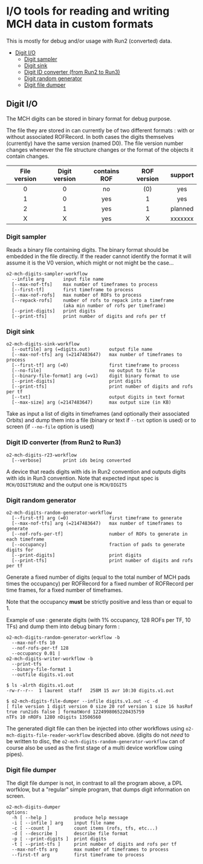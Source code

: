 <!-- doxy
\page refDetectorsMUONMCHDevIO DevIO
/doxy -->

# I/O tools for reading and writing MCH data in custom formats

This is mostly for debug and/or usage with Run2 (converted) data.

<!-- vim-markdown-toc GFM -->

* [Digit I/O](#digit-io)
  * [Digit sampler](#digit-sampler)
  * [Digit sink](#digit-sink)
  * [Digit ID converter (from Run2 to Run3)](#digit-id-converter-from-run2-to-run3)
  * [Digit random generator](#digit-random-generator)
  * [Digit file dumper](#digit-file-dumper)

<!-- vim-markdown-toc -->
## Digit I/O

The MCH digits can be stored in binary format for debug purpose.

The file they are stored in can currently be of two different formats : with or
without associated ROFRecord. In both cases the digits themselves (currently)
have the same version (named D0). The file version number changes whenever the
 file structure changes or the format of the objects it contain changes.

| File version | Digit version | contains ROF | ROF version |  support  |
|:------------:|:-------------:|:------------:|:-----------:|:---------:|
|      0       |       0       |     no       |     (0)     |    yes    |
|      1       |       0       |     yes      |      1      |    yes    |
|      2       |       1       |     yes      |      1      |   planned |
|      X       |       X       |     yes      |      X      |   xxxxxxx |

### Digit sampler

Reads a binary file containing digits. The binary format should be embedded
in the file directly. If the reader cannot identify the format it will assume
it is the V0 version, which might or not might be the case...

```shell
o2-mch-digits-sampler-workflow
  --infile arg       input file name
  [--max-nof-tfs]    max number of timeframes to process
  [--first-tf]       first timeframe to process
  [--max-nof-rofs]   max number of ROFs to process
  [--repack-rofs]    number of rofs to repack into a timeframe
                     (aka min number of rofs per timeframe)
  [--print-digits]   print digits
  [--print-tfs]      print number of digits and rofs per tf
```

### Digit sink

```shell
o2-mch-digits-sink-workflow
  [--outfile] arg (=digits.out)       output file name
  [--max-nof-tfs] arg (=2147483647)   max number of timeframes to process
  [--first-tf] arg (=0)               first timeframe to process
  [--no-file]                         no output to file
  [--binary-file-format] arg (=v1)    digit binary format to use
  [--print-digits]                    print digits
  [--print-tfs]                       print number of digits and rofs per tf
  [--txt]                             output digits in text format
  [--max-size] arg (=2147483647)      max output size (in KB)
```

Take as input a list of digits in timeframes (and optionally their associated
Orbits) and dump them into a file (binary or text if `--txt`
option is used) or to screen (if `--no-file` option is used)

### Digit ID converter (from Run2 to Run3)

```shell
o2-mch-digits-r23-workflow
  [--verbose]        print ids being converted
```

A device that reads digits with ids in Run2 convention and outputs digits with
 ids in Run3 convention. Note that expected input spec is `MCH/DIGITSRUN2` and
 the output one is `MCH/DIGITS`

### Digit random generator

```shell
o2-mch-digits-random-generator-workflow
  [--first-tf] arg (=0)               first timeframe to generate
  [--max-nof-tfs] arg (=2147483647)   max number of timeframes to generate
  [--nof-rofs-per-tf]                 number of ROFs to generate in each timeframe
  [--occupancy]                       fraction of pads to generate digits for
  [--print-digits]                    print digits
  [--print-tfs]                       print number of digits and rofs per tf
```

Generate a fixed number of digits (equal to the total number of MCH pads
times the occupancy) per ROFRecord for a fixed number of ROFRecord per time frames,
 for a fixed number of timeframes.

Note that the occupancy **must** be strictly positive and less than or equal to 1.

Example of use : generate digits (with 1% occupancy, 128 ROFs per TF, 10 TFs) and
dump them into debug binary form :

```shell
o2-mch-digits-random-generator-workflow -b
  --max-nof-tfs 10
  --nof-rofs-per-tf 128
  --occupancy 0.01 |
o2-mch-digits-writer-workflow -b
  --print-tfs
  --binary-file-format 1
  --outfile digits.v1.out
```

```shell
$ ls -alrth digits.v1.out
-rw-r--r--  1 laurent  staff   258M 15 avr 10:30 digits.v1.out

$ o2-mch-digits-file-dumper --infile digits.v1.out -c -d
[ file version 1 digit version 0 size 20 rof version 1 size 16 hasRof true run2ids false ] formatWord 1224998065220435759
nTFs 10 nROFs 1280 nDigits 13506560
```

The generated digit file can then be injected into other workflows using
`o2-mch-digits-file-reader-workflow` described above.
(digits do not _need_ to be written to disc, the `o2-mch-digits-random-generator-workflow`
 can of course also be used as the first stage of a multi device workflow
 using pipes).

### Digit file dumper

The digit file dumper is not, in contrast to all the program above, a DPL worfklow, but a "regular" simple program, that dumps digit information on screen.

```shell
o2-mch-digits-dumper
options:
  -h [ --help ]          produce help message
  -i [ --infile ] arg    input file name
  -c [ --count ]         count items (rofs, tfs, etc...)
  -d [ --describe ]      describe file format
  -p [ --print-digits ]  print digits
  -t [ --print-tfs ]     print number of digits and rofs per tf
  --max-nof-tfs arg      max number of timeframes to process
  --first-tf arg         first timeframe to process
```

